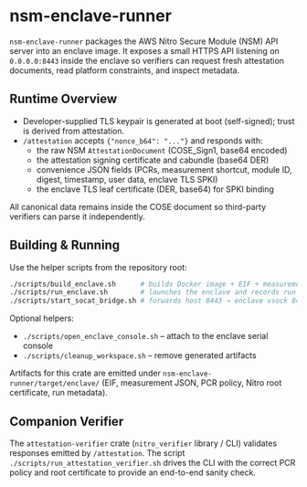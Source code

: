 # nsm-enclave-runner

`nsm-enclave-runner` packages the AWS Nitro Secure Module (NSM) API server into
an enclave image. It exposes a small HTTPS API listening on `0.0.0.0:8443`
inside the enclave so verifiers can request fresh attestation documents, read
platform constraints, and inspect metadata.

## Runtime Overview

- Developer-supplied TLS keypair is generated at boot (self-signed); trust is
  derived from attestation.
- `/attestation` accepts `{"nonce_b64": "..."}` and responds with:
  - the raw NSM `AttestationDocument` (COSE_Sign1, base64 encoded)
  - the attestation signing certificate and cabundle (base64 DER)
  - convenience JSON fields (PCRs, measurement shortcut, module ID, digest,
    timestamp, user data, enclave TLS SPKI)
  - the enclave TLS leaf certificate (DER, base64) for SPKI binding

All canonical data remains inside the COSE document so third-party verifiers can
parse it independently.

## Building & Running

Use the helper scripts from the repository root:

```bash
./scripts/build_enclave.sh      # builds Docker image + EIF + measurements
./scripts/run_enclave.sh        # launches the enclave and records run info
./scripts/start_socat_bridge.sh # forwards host 8443 → enclave vsock 8443
```

Optional helpers:

- `./scripts/open_enclave_console.sh` – attach to the enclave serial console
- `./scripts/cleanup_workspace.sh` – remove generated artifacts

Artifacts for this crate are emitted under `nsm-enclave-runner/target/enclave/`
(EIF, measurement JSON, PCR policy, Nitro root certificate, run metadata).

## Companion Verifier

The `attestation-verifier` crate (`nitro_verifier` library / CLI) validates
responses emitted by `/attestation`. The script
`./scripts/run_attestation_verifier.sh` drives the CLI with the correct PCR
policy and root certificate to provide an end-to-end sanity check.
